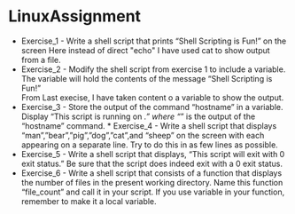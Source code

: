 # LinuxAssignment
* Exercise_1 - Write a shell script that prints “Shell Scripting is Fun!” on the screen 
Here instead of direct "echo" I have used cat to show output from a file. 
* Exercise_2 - Modify the shell script from exercise 1 to include a variable. The variable will hold the contents of the message “Shell Scripting is Fun!”  
From Last execise, I have taken content o a variable to show the output.
* Exercise_3 - Store the output of the command “hostname” in a variable. Display “This script is running on _.” where “_” is the output of the “hostname” command.  * Exercise_4 - Write a shell script that displays “man”,”bear”,”pig”,”dog”,”cat”,and “sheep” on the screen with each appearing on a separate line. Try to do this in as few lines as possible.  
* Exercise_5 - Write a shell script that displays, “This script will exit with 0 exit status.” Be sure that the script does indeed exit with a 0 exit status.
* Exercise_6 - Write a shell script that consists of a function that displays the number of files in the present working directory. Name this function “file_count” and call it in your script. If you use variable in your function, remember to make it a local variable.
